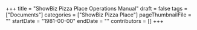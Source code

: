 +++
title = "ShowBiz Pizza Place Operations Manual"
draft = false
tags = ["Documents"]
categories = ["ShowBiz Pizza Place"]
pageThumbnailFile = ""
startDate = "1981-00-00"
endDate = ""
contributors = []
+++
